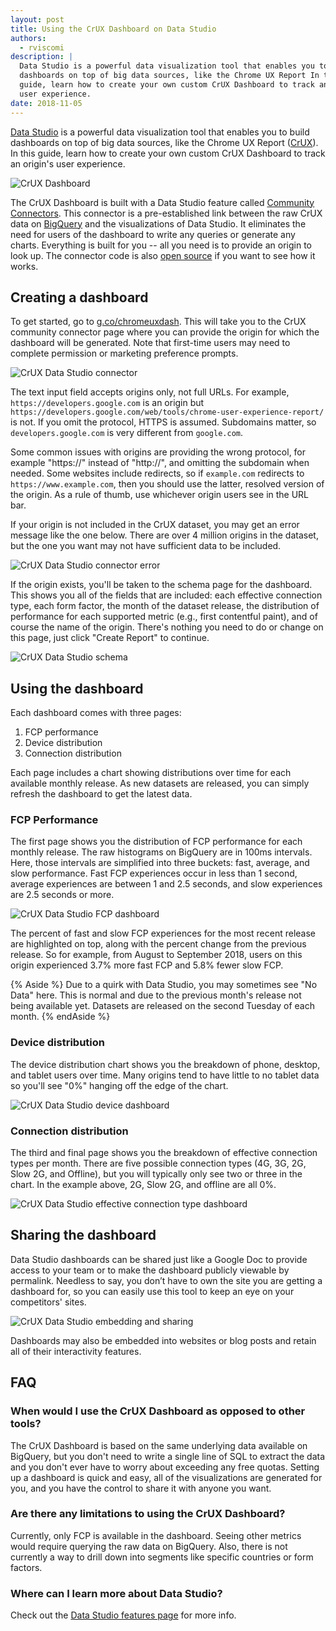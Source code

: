 ```yaml
---
layout: post
title: Using the CrUX Dashboard on Data Studio
authors:
  - rviscomi
description: |
  Data Studio is a powerful data visualization tool that enables you to build
  dashboards on top of big data sources, like the Chrome UX Report In this
  guide, learn how to create your own custom CrUX Dashboard to track an origin's
  user experience.
date: 2018-11-05
---
```


[Data Studio](https://marketingplatform.google.com/about/data-studio/) is a 
powerful data visualization tool that enables you to build dashboards on top of 
big data sources, like the Chrome UX Report 
([CrUX](https://developers.google.com/web/tools/chrome-user-experience-report/)). 
In this guide, learn how to create your own custom CrUX Dashboard to track an 
origin's user experience.

<img class="w-screenshot" src="./dash_fcp.png" alt="CrUX Dashboard">

The CrUX Dashboard is built with a Data Studio feature called [Community 
Connectors](https://developers.google.com/datastudio/connector/). 
This connector is a pre-established link between the raw CrUX data on 
[BigQuery](./bigquery.html) and the visualizations of Data Studio. It eliminates 
the need for users of the dashboard to write any queries or generate any charts. 
Everything is built for you -- all you need is to provide an origin to look up. 
The connector code is also 
[open source](https://github.com/googledatastudio/community-connectors/tree/master/chrome-ux-report) 
if you want to see how it works.

## Creating a dashboard

To get started, go to [g.co/chromeuxdash](https://g.co/chromeuxdash). 
This will take you to the CrUX community connector page where you can provide 
the origin for which the dashboard will be generated. Note that first-time users 
may need to complete permission or marketing preference prompts.

<img class="w-screenshot" src="./dash_connector.png" alt="CrUX Data Studio connector">

The text input field accepts origins only, not full URLs. For example, 
`https://developers.google.com` is an origin but 
`https://developers.google.com/web/tools/chrome-user-experience-report/` is not. 
If you omit the protocol, HTTPS is assumed. Subdomains matter, so 
`developers.google.com` is very different from `google.com`.

Some common issues with origins are providing the wrong protocol, for example 
"https://" instead of "http://", and omitting the subdomain when needed. 
Some websites include redirects, so if `example.com` redirects to 
`https://www.example.com`, then you should use the latter, resolved version of 
the origin. As a rule of thumb, use whichever origin users see in the URL bar.

If your origin is not included in the CrUX dataset, you may get an error message 
like the one below. There are over 4 million origins in the dataset, but the one 
you want may not have sufficient data to be included.

![CrUX Data Studio connector error](./dash_error.png)

If the origin exists, you'll be taken to the schema page for the dashboard. 
This shows you all of the fields that are included: each effective connection 
type, each form factor, the month of the dataset release, the distribution of 
performance for each supported metric (e.g., first contentful paint), and of 
course the name of the origin. There's nothing you need to do or change on this 
page, just click "Create Report" to continue.

<img class="w-screenshot" src="./dash_schema.png" alt="CrUX Data Studio schema">

## Using the dashboard

Each dashboard comes with three pages:

1. FCP performance
2. Device distribution
3. Connection distribution

Each page includes a chart showing distributions over time for each available 
monthly release. As new datasets are released, you can simply refresh the 
dashboard to get the latest data.

### FCP Performance

The first page shows you the distribution of FCP performance for each monthly
release. The raw histograms on BigQuery are in 100ms intervals. Here, those
intervals are simplified into three buckets: fast, average, and slow
performance. Fast FCP experiences occur in less than 1 second, average
experiences are between 1 and 2.5 seconds, and slow experiences are 2.5 seconds
or more.

![CrUX Data Studio FCP dashboard](./dash_fcp.png)

The percent of fast and slow FCP experiences for the most recent release are 
highlighted on top, along with the percent change from the previous release. 
So for example, from August to September 2018, users on this origin experienced 
3.7% more fast FCP and 5.8% fewer slow FCP.

{% Aside %}
Due to a quirk with Data Studio, you may sometimes see "No Data" here. This is
normal and due to the previous month's release not being available yet. Datasets
are released on the second Tuesday of each month.
{% endAside %}

### Device distribution

The device distribution chart shows you the breakdown of phone, desktop, and 
tablet users over time. Many origins tend to have little to no tablet data so 
you'll see "0%" hanging off the edge of the chart.

![CrUX Data Studio device dashboard](./dash_device.png)

### Connection distribution

The third and final page shows you the breakdown of effective connection types 
per month. There are five possible connection types (4G, 3G, 2G, Slow 2G, and 
Offline), but you will typically only see two or three in the chart. In the 
example above, 2G, Slow 2G, and offline are all 0%.

![CrUX Data Studio effective connection type dashboard](./dash_ect.png)

## Sharing the dashboard

Data Studio dashboards can be shared just like a Google Doc to provide access to 
your team or to make the dashboard publicly viewable by permalink. Needless to 
say, you don’t have to own the site you are getting a dashboard for, so you can 
easily use this tool to keep an eye on your competitors' sites.

![CrUX Data Studio embedding and sharing](./dash_embed.png)

Dashboards may also be embedded into websites or blog posts and retain all of 
their interactivity features.

## FAQ

### When would I use the CrUX Dashboard as opposed to other tools?

The CrUX Dashboard is based on the same underlying data available on BigQuery, 
but you don't need to write a single line of SQL to extract the data and you 
don't ever have to worry about exceeding any free quotas. Setting up a dashboard 
is quick and easy, all of the visualizations are generated for you, and you have 
the control to share it with anyone you want.

### Are there any limitations to using the CrUX Dashboard?

Currently, only FCP is available in the dashboard. Seeing other metrics would 
require querying the raw data on BigQuery. Also, there is not currently a way to 
drill down into segments like specific countries or form factors.

### Where can I learn more about Data Studio?

Check out the [Data Studio features page](https://marketingplatform.google.com/about/data-studio/features/) 
for more info.

